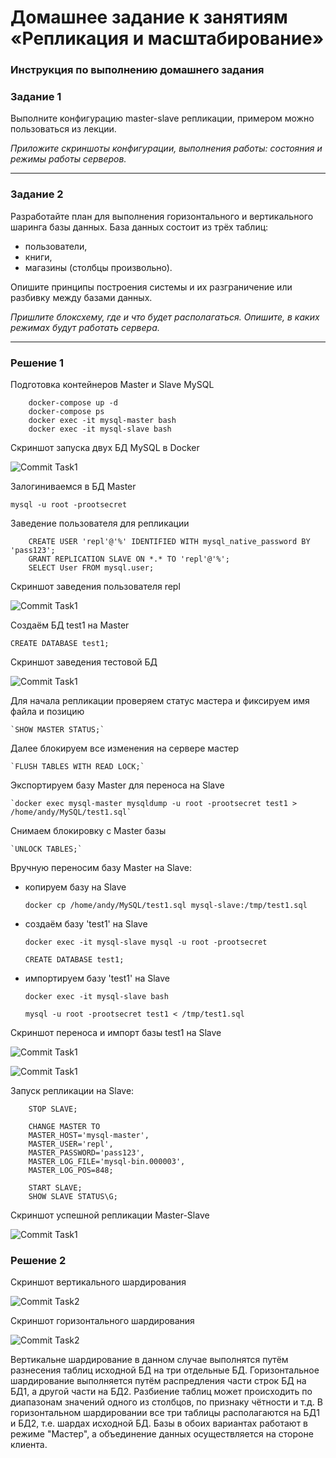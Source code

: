 
# Домашнее задание к занятиям «Репликация и масштабирование»

### Инструкция по выполнению домашнего задания

### Задание 1

Выполните конфигурацию master-slave репликации, примером можно пользоваться из лекции.

*Приложите скриншоты конфигурации, выполнения работы: состояния и режимы работы серверов.*

---

### Задание 2

Разработайте план для выполнения горизонтального и вертикального шаринга базы данных. База данных состоит из трёх таблиц: 

- пользователи, 
- книги, 
- магазины (столбцы произвольно). 

Опишите принципы построения системы и их разграничение или разбивку между базами данных.

*Пришлите блоксхему, где и что будет располагаться. Опишите, в каких режимах будут работать сервера.* 


---

### Решение 1

Подготовка контейнеров Master и Slave  MySQL

```
	docker-compose up -d
	docker-compose ps
	docker exec -it mysql-master bash
	docker exec -it mysql-slave bash
```

Скриншот запуска двух БД MySQL в Docker 

![Commit Task1](https://github.com/AndrewZnamenskiy/Replication-and-Scaling/blob/main/img/task1p1.png)


Залогиниваемся в БД Master

	mysql -u root -prootsecret
 
Заведение пользователя для репликации

```
	CREATE USER 'repl'@'%' IDENTIFIED WITH mysql_native_password BY 'pass123';
	GRANT REPLICATION SLAVE ON *.* TO 'repl'@'%';
	SELECT User FROM mysql.user;
```

Скриншот заведения пользователя repl

![Commit Task1](https://github.com/AndrewZnamenskiy/Replication-and-Scaling/blob/main/img/task1p2.png)


Создаём БД test1 на Master

	CREATE DATABASE test1;

Скриншот заведения тестовой БД

![Commit Task1](https://github.com/AndrewZnamenskiy/Replication-and-Scaling/blob/main/img/task1p3.png)


Для начала репликации проверяем статус мастера и фиксируем имя файла и позицию

	`SHOW MASTER STATUS;`

Далее блокируем все изменения на сервере мастер

	`FLUSH TABLES WITH READ LOCK;` 
 
Экспортируем базу Master для переноса на Slave
 
	`docker exec mysql-master mysqldump -u root -prootsecret test1 > /home/andy/MySQL/test1.sql`

Снимаем блокировку с Master базы

	`UNLOCK TABLES;`
 
Вручную переносим базу Master на Slave:

- копируем базу на Slave

	`docker cp /home/andy/MySQL/test1.sql mysql-slave:/tmp/test1.sql`

- создаём базу 'test1' на Slave

	`docker exec -it mysql-slave mysql -u root -prootsecret`

	`CREATE DATABASE test1;`

- импортируем базу 'test1' на Slave

	`docker exec -it mysql-slave bash`

	`mysql -u root -prootsecret test1 < /tmp/test1.sql`


Скриншот переноса и импорт базы test1 на Slave

![Commit Task1](https://github.com/AndrewZnamenskiy/Replication-and-Scaling/blob/main/img/task1p4.png)


![Commit Task1](https://github.com/AndrewZnamenskiy/Replication-and-Scaling/blob/main/img/task1p5.png)



Запуск репликации на Slave:

```
	STOP SLAVE;

	CHANGE MASTER TO 
	MASTER_HOST='mysql-master',
	MASTER_USER='repl',
	MASTER_PASSWORD='pass123', 
	MASTER_LOG_FILE='mysql-bin.000003',
	MASTER_LOG_POS=848;

	START SLAVE;
	SHOW SLAVE STATUS\G;
```

Скриншот успешной репликации Master-Slave

![Commit Task1](https://github.com/AndrewZnamenskiy/Replication-and-Scaling/blob/main/img/task1p6.png)



### Решение 2

Скриншот вертикального шардирования 

![Commit Task2](https://github.com/AndrewZnamenskiy/Replication-and-Scaling/blob/main/img/task2p1.png)


Скриншот горизонтального шардирования

![Commit Task2](https://github.com/AndrewZnamenskiy/Replication-and-Scaling/blob/main/img/task2p2.png)


Вертикальне шардирование в данном случае выполнятся путём разнесения таблиц исходной БД на 
три отдельные БД. Горизонтальное шардирование выполняется путём распредления части строк БД на БД1, 
а другой части на БД2. Разбиение таблиц может  происходить по диапазонам значений одного из столбцов, 
по признаку чётности и т.д. В горизонтальном шардировании все три таблицы располагаются на БД1 и БД2, 
т.е. шардах исходной БД. Базы в обоих вариантах работают в режиме "Мастер", а объединение данных 
осуществляется на стороне клиента.


